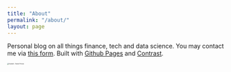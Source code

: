 ```yaml
---
title: "About"
permalink: "/about/"
layout: page
---
```


Personal blog on all things finance, tech and data science. You may contact me via [this form](https://docs.google.com/forms/d/e/1FAIpQLSew1RoP25e-oMoSCbqkKta9mxYJcwb2amqofNpDGtRYrxR8WA/viewform). Built with [Github Pages](https://pages.github.com/) and [Contrast](https://github.com/niklasbuschmann/contrast).



<img src="https://images.unsplash.com/photo-1506905925346-21bda4d32df4?ixlib=rb-4.0.3&ixid=MnwxMjA3fDB8MHxwaG90by1wYWdlfHx8fGVufDB8fHx8&auto=format&fit=crop&w=2670&q=80" alt="Unsplash - Samuel Ferrara" style="zoom:20%;" />
